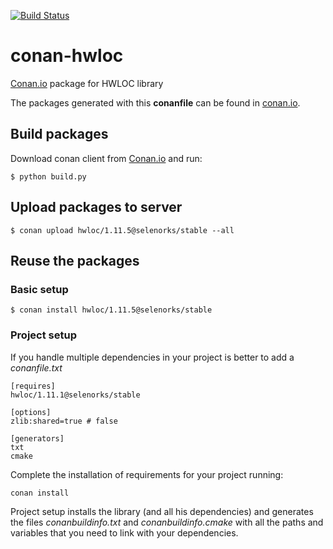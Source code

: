 [![Build Status](https://travis-ci.org/selenorks/conan-hwloc.svg)](https://travis-ci.org/selenorks/conan-hwloc)


# conan-hwloc

[Conan.io](https://conan.io) package for HWLOC library

The packages generated with this **conanfile** can be found in [conan.io](https://conan.io/source/hwloc/1.11.1/lasote/stable).

## Build packages

Download conan client from [Conan.io](https://conan.io) and run:

    $ python build.py

## Upload packages to server

    $ conan upload hwloc/1.11.5@selenorks/stable --all
    
## Reuse the packages

### Basic setup

    $ conan install hwloc/1.11.5@selenorks/stable
    
### Project setup

If you handle multiple dependencies in your project is better to add a *conanfile.txt*
    
    [requires]
    hwloc/1.11.1@selenorks/stable

    [options]
    zlib:shared=true # false
    
    [generators]
    txt
    cmake

Complete the installation of requirements for your project running:</small></span>

    conan install 

Project setup installs the library (and all his dependencies) and generates the files *conanbuildinfo.txt* and *conanbuildinfo.cmake* with all the paths and variables that you need to link with your dependencies.
